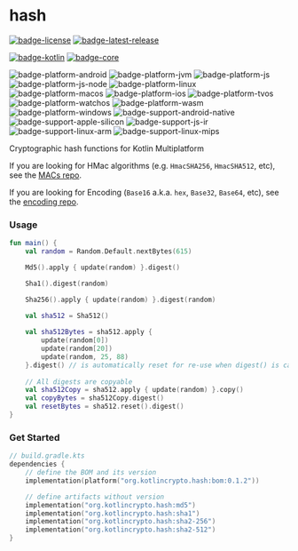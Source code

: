 # hash
[![badge-license]][url-license]
[![badge-latest-release]][url-latest-release]

[![badge-kotlin]][url-kotlin]
[![badge-core]][url-core]

![badge-platform-android]
![badge-platform-jvm]
![badge-platform-js]
![badge-platform-js-node]
![badge-platform-linux]
![badge-platform-macos]
![badge-platform-ios]
![badge-platform-tvos]
![badge-platform-watchos]
![badge-platform-wasm]
![badge-platform-windows]
![badge-support-android-native]
![badge-support-apple-silicon]
![badge-support-js-ir]
![badge-support-linux-arm]
![badge-support-linux-mips]

Cryptographic hash functions for Kotlin Multiplatform

If you are looking for HMac algorithms (e.g. `HmacSHA256`, `HmacSHA512`, etc), see the [MACs repo][url-macs].

If you are looking for Encoding (`Base16` a.k.a. `hex`, `Base32`, `Base64`, etc), see the [encoding repo][url-encoding].

### Usage

<!-- TODO: Update examples with new naming conventions -->

```kotlin
fun main() {
    val random = Random.Default.nextBytes(615)

    Md5().apply { update(random) }.digest()

    Sha1().digest(random)

    Sha256().apply { update(random) }.digest(random)

    val sha512 = Sha512()
    
    val sha512Bytes = sha512.apply {
        update(random[0])
        update(random[20])
        update(random, 25, 88)
    }.digest() // is automatically reset for re-use when digest() is called
    
    // All digests are copyable
    val sha512Copy = sha512.apply { update(random) }.copy()
    val copyBytes = sha512Copy.digest()
    val resetBytes = sha512.reset().digest()
}
```

### Get Started

<!-- TAG_VERSION -->

<!-- TODO: Add sha2 -->
<!-- TODO: Remove sha2-256 -->
<!-- TODO: Remove sha2-512 -->

```kotlin
// build.gradle.kts
dependencies {
    // define the BOM and its version
    implementation(platform("org.kotlincrypto.hash:bom:0.1.2"))

    // define artifacts without version
    implementation("org.kotlincrypto.hash:md5")
    implementation("org.kotlincrypto.hash:sha1")
    implementation("org.kotlincrypto.hash:sha2-256")
    implementation("org.kotlincrypto.hash:sha2-512")
}
```

<!-- TAG_VERSION -->
[badge-latest-release]: https://img.shields.io/badge/latest--release-0.1.2-blue.svg?style=flat
[badge-license]: https://img.shields.io/badge/license-Apache%20License%202.0-blue.svg?style=flat

<!-- TAG_DEPENDENCIES -->
[badge-kotlin]: https://img.shields.io/badge/kotlin-1.8.10-blue.svg?logo=kotlin
[badge-core]: https://img.shields.io/badge/kotlincrypto.core-0.1.1-blue.svg

<!-- TAG_PLATFORMS -->
[badge-platform-android]: http://img.shields.io/badge/-android-6EDB8D.svg?style=flat
[badge-platform-jvm]: http://img.shields.io/badge/-jvm-DB413D.svg?style=flat
[badge-platform-js]: http://img.shields.io/badge/-js-F8DB5D.svg?style=flat
[badge-platform-js-node]: https://img.shields.io/badge/-nodejs-68a063.svg?style=flat
[badge-platform-linux]: http://img.shields.io/badge/-linux-2D3F6C.svg?style=flat
[badge-platform-macos]: http://img.shields.io/badge/-macos-111111.svg?style=flat
[badge-platform-ios]: http://img.shields.io/badge/-ios-CDCDCD.svg?style=flat
[badge-platform-tvos]: http://img.shields.io/badge/-tvos-808080.svg?style=flat
[badge-platform-watchos]: http://img.shields.io/badge/-watchos-C0C0C0.svg?style=flat
[badge-platform-wasm]: https://img.shields.io/badge/-wasm-624FE8.svg?style=flat
[badge-platform-windows]: http://img.shields.io/badge/-windows-4D76CD.svg?style=flat
[badge-support-android-native]: http://img.shields.io/badge/support-[AndroidNative]-6EDB8D.svg?style=flat
[badge-support-apple-silicon]: http://img.shields.io/badge/support-[AppleSilicon]-43BBFF.svg?style=flat
[badge-support-js-ir]: https://img.shields.io/badge/support-[js--IR]-AAC4E0.svg?style=flat
[badge-support-linux-arm]: http://img.shields.io/badge/support-[LinuxArm]-2D3F6C.svg?style=flat
[badge-support-linux-mips]: http://img.shields.io/badge/support-[LinuxMIPS]-2D3F6C.svg?style=flat

[url-latest-release]: https://github.com/KotlinCrypto/hash/releases/latest
[url-license]: https://www.apache.org/licenses/LICENSE-2.0.txt
[url-kotlin]: https://kotlinlang.org
[url-core]: https://github.com/KotlinCrypto/core
[url-encoding]: https://github.com/05nelsonm/encoding
[url-macs]: https://github.com/KotlinCrypto/MACs
